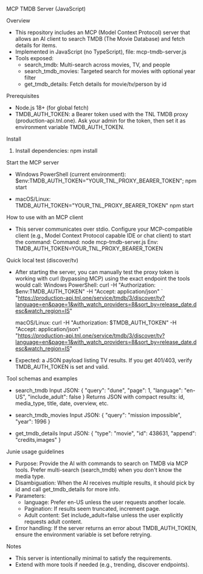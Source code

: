 MCP TMDB Server (JavaScript)

Overview
- This repository includes an MCP (Model Context Protocol) server that allows an AI client to search TMDB (The Movie Database) and fetch details for items.
- Implemented in JavaScript (no TypeScript), file: mcp-tmdb-server.js
- Tools exposed:
  - search_tmdb: Multi-search across movies, TV, and people
  - search_tmdb_movies: Targeted search for movies with optional year filter
  - get_tmdb_details: Fetch details for movie/tv/person by id

Prerequisites
- Node.js 18+ (for global fetch)
- TMDB_AUTH_TOKEN: a Bearer token used with the TNL TMDB proxy (production-api.tnl.one). Ask your admin for the token, then set it as environment variable TMDB_AUTH_TOKEN.

Install
1) Install dependencies:
   npm install

Start the MCP server
- Windows PowerShell (current environment):
  $env:TMDB_AUTH_TOKEN="YOUR_TNL_PROXY_BEARER_TOKEN"; npm start

- macOS/Linux:
  TMDB_AUTH_TOKEN="YOUR_TNL_PROXY_BEARER_TOKEN" npm start

How to use with an MCP client
- This server communicates over stdio. Configure your MCP-compatible client (e.g., Model Context Protocol capable IDE or chat client) to start the command:
  Command: node mcp-tmdb-server.js
  Env: TMDB_AUTH_TOKEN=YOUR_TNL_PROXY_BEARER_TOKEN

Quick local test (discover/tv)
- After starting the server, you can manually test the proxy token is working with curl (bypassing MCP) using the exact endpoint the tools would call:
  Windows PowerShell:
  curl -H "Authorization: $env:TMDB_AUTH_TOKEN" -H "Accept: application/json" `
    "https://production-api.tnl.one/service/tmdb/3/discover/tv?language=en&page=1&with_watch_providers=8&sort_by=release_date.desc&watch_region=IS"

  macOS/Linux:
  curl -H "Authorization: $TMDB_AUTH_TOKEN" -H "Accept: application/json" \
    "https://production-api.tnl.one/service/tmdb/3/discover/tv?language=en&page=1&with_watch_providers=8&sort_by=release_date.desc&watch_region=IS"

- Expected: a JSON payload listing TV results. If you get 401/403, verify TMDB_AUTH_TOKEN is set and valid.

Tool schemas and examples
- search_tmdb
  Input JSON:
  { "query": "dune", "page": 1, "language": "en-US", "include_adult": false }
  Returns JSON with compact results: id, media_type, title, date, overview, etc.

- search_tmdb_movies
  Input JSON:
  { "query": "mission impossible", "year": 1996 }

- get_tmdb_details
  Input JSON:
  { "type": "movie", "id": 438631, "append": "credits,images" }

Junie usage guidelines
- Purpose: Provide the AI with commands to search on TMDB via MCP tools. Prefer multi-search (search_tmdb) when you don't know the media type.
- Disambiguation: When the AI receives multiple results, it should pick by id and call get_tmdb_details for more info.
- Parameters:
  - language: Prefer en-US unless the user requests another locale.
  - Pagination: If results seem truncated, increment page.
  - Adult content: Set include_adult=false unless the user explicitly requests adult content.
- Error handling: If the server returns an error about TMDB_AUTH_TOKEN, ensure the environment variable is set before retrying.

Notes
- This server is intentionally minimal to satisfy the requirements.
- Extend with more tools if needed (e.g., trending, discover endpoints).
